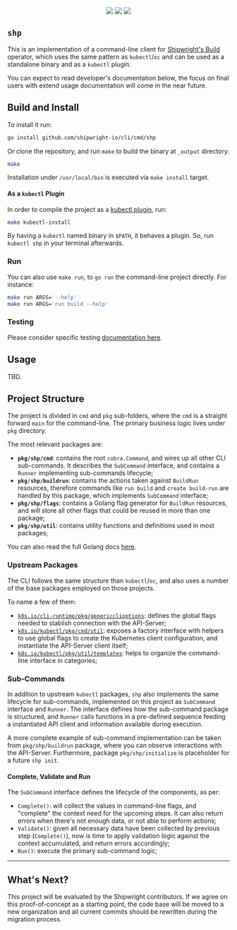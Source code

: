 <p align="center">
    <a alt="GitHub-Actions unit-tests" href="https://github.com/shipwright-io/cli/actions"><img src="https://github.com/shipwright-io/cli/actions/workflows/unit.yaml/badge.svg"></a>
    <a alt="go.pkg.dev project documentation" href="https://pkg.go.dev/mod/github.com/shipwright-io/cli"><img src="https://img.shields.io/badge/go.pkg.dev-docs-007d9c?logo=go&logoColor=white"></a>
    <a alt="goreportcard.com project report" href="https://goreportcard.com/report/github.com/shipwright-io/cli"><img src="https://goreportcard.com/badge/github.com/shipwright-io/cli"></a>
</p>

`shp`
-----------

This is an implementation of a command-line client for
[Shipwright's Build](shipwrightbuild) operator, which uses the same pattern as `kubectl`/`oc` and
can be used as a standalone binary and as a `kubectl` plugin.

You can expect to read developer's documentation below, the focus on final users with extend
usage documentation will come in the near future.

## Build and Install

To install it run:

```sh
go install github.com/shipwright-io/cli/cmd/shp
```

Or clone the repository, and run `make` to build the binary at `_output` directory:

```sh
make
```

Installation under `/usr/local/bin` is executed via `make install` target.

#### As a `kubectl` Plugin

In order to compile the project as a [kubectl plugin][kubectlplugin], run:

```sh
make kubectl-install
```

By having a `kubectl` named binary in `$PATH`, it behaves a plugin. So, run `kubectl shp` in your
terminal afterwards.


### Run

You can also use `make run`, to `go run` the command-line project directly. For instance:

```sh
make run ARGS='--help'
make run ARGS='run build --help'
```

### Testing

Please consider specific testing [documentation here](docs/testing.md).

## Usage

TBD.

## Project Structure

The project is divided in `cmd` and `pkg` sub-folders, where the `cmd` is a straight forward `main`
for the command-line. The primary business logic lives under `pkg` directory.

The most relevant packages are:

- **`pkg/shp/cmd`**: contains the root `cobra.Command`, and wires up all other CLI sub-commands. It
describes the `SubCommand` interface, and contains a `Runner` implementing sub-commands lifecycle;
- **`pkg/shp/buildrun`**: contains the actions taken against `BuildRun` resources, therefore commands
like `run build` and `create build-run` are handled by this package, which implements `SubCommand`
interface;
- **`pkg/shp/flags`**: contains a Golang flag generator for `BuildRun` resources, and will store all
other flags that could be reused in more than one package;
- **`pkg/shp/util`**: contains utility functions and definitions used in most packages;

You can also read the full Golang docs [here][gopkgdev].

### Upstream Packages

The CLI follows the same structure than `kubectl`/`oc`, and also uses a number of the base packages
employed on those projects.

To name a few of them:

- [`k8s.io/cli-runtime/pkg/genericclioptions`][genericclioptions]: defines the global flags needed
to stablish connection with the API-Server;
- [`k8s.io/kubectl/pkg/cmd/util`][kubectlutil]: exposes a factory interface with helpers to use
global flags to create the Kubernetes client configuration, and instantiate the API-Server client
itself;
- [`k8s.io/kubectl/pkg/util/templates`][kubectltmpl]: helps to organize the command-line interface
in categories;

### Sub-Commands

In addition to upstream `kubectl` packages, `shp` also implements the same lifecycle for
sub-commands, implemented on this project as `SubCommand` interface and `Runner`. The interface
defines how the sub-command package is structured, and `Runner` calls functions in a pre-defined
sequence feeding a instantiated API client and information available during execution.

A more complete example of sub-command implementation can be taken from `pkg/shp/buildrun` package,
where you can observe interactions with the API-Server. Furthermore, package `pkg/shp/initialize` is
placeholder for a future `shp init`.

#### Complete, Validate and Run

The `SubCommand` interface defines the lifecycle of the components, as per:

- `Complete()`: will collect the values in command-line flags, and "complete" the context need for
the upcoming steps. It can also return errors when there's not enough data, or not able to perform
actions;
- `Validate()`: given all necessary data have been collected by previous step (`Complete()`), now is
time to apply validation logic against the context accumulated, and return errors accordingly;
- `Run()`: execute the primary sub-command logic;

<hr/>

## What's Next?

This project will be evaluated by the Shipwright contributors. If we agree on this proof-of-concept
as a starting point, the code base will be moved to a new organization and all current commits should
be rewritten during the migration process.

[shipwrightbuild]: https://github.com/shipwright-io/build/
[kubectlplugin]: https://krew.sigs.k8s.io/docs/developer-guide/
[gopkgdev]: https://pkg.go.dev/mod/github.com/shipwright-io/cli/
[genericclioptions]: https://pkg.go.dev/k8s.io/cli-runtime@v0.17.6/pkg/genericclioptions?tab=overview
[kubectlutil]: https://pkg.go.dev/k8s.io/kubectl@v0.17.6/pkg/cmd/util?tab=overview
[kubectltmpl]: https://pkg.go.dev/k8s.io/kubectl@v0.17.6/pkg/util/templates?tab=overview
